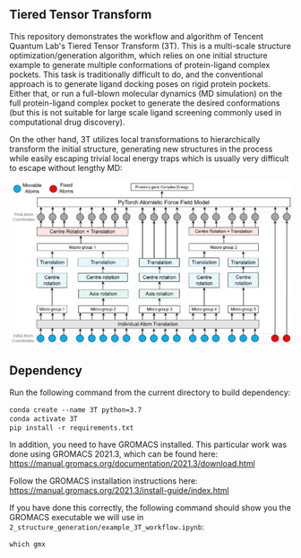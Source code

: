 ## Tiered Tensor Transform

This repository demonstrates the workflow and algorithm of Tencent Quantum Lab's Tiered Tensor Transform (3T).
This is a multi-scale structure optimization/generation algorithm, which relies on one initial structure example to generate multiple conformations of protein-ligand complex pockets.
This task is traditionally difficult to do, and the conventional approach is to generate ligand docking poses on rigid protein pockets.
Either that, or run a full-blown molecular dynamics (MD simulation) on the full protein-ligand complex pocket to generate the desired conformations (but this is not suitable for large scale ligand screening commonly used in computational drug discovery).

On the other hand, 3T utilizes local transformations to hierarchically transform the initial structure, generating new structures in the process while easily escaping trivial local energy traps which is usually very difficult to escape without lengthy MD:

![Alt text](2_structure_generation/Images/3T_Model.png?raw=true "Title")

## Dependency

Run the following command from the current directory to build dependency:

```
conda create --name 3T python=3.7
conda activate 3T
pip install -r requirements.txt
```

In addition, you need to have GROMACS installed.
This particular work was done using GROMACS 2021.3, which can be found here:
    https://manual.gromacs.org/documentation/2021.3/download.html

Follow the GROMACS installation instructions here:
    https://manual.gromacs.org/2021.3/install-guide/index.html

If you have done this correctly, the following command should show you the GROMACS executable we will use in `2_structure_generation/example_3T_workflow.ipynb`:
```
which gmx
```
